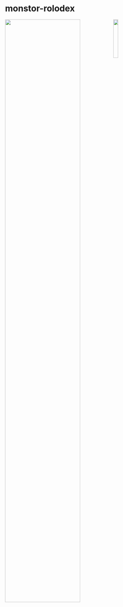 # monstor-rolodex

<img align="left" width="70%" src="https://user-images.githubusercontent.com/98802437/181696535-c2a9a496-e2e2-4a82-8a47-54c954aa5050.png"/>
<img align="left" width="18%" src="https://user-images.githubusercontent.com/98802437/181696269-f61812c8-0e7f-48c9-b3e1-2bab76ebe788.jpeg"/>

